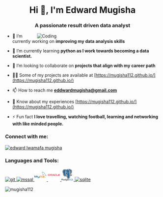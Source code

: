 <h1 align="center">Hi 👋, I'm Edward Mugisha</h1>
<h3 align="center">A passionate result driven data analyst</h3>
<img align="right" alt="Coding" width="400" src="https://marketbusinessnews.com/wp-content/uploads/2020/10/1-Predictive-Analytics-GIF-for-article.gif">

- 🔭 I’m currently working on **improving my data analysis skills**

- 🌱 I’m currently learning **python as I work towards becoming a data scientist.**

- 👯 I’m looking to collaborate on **projects that align with my career path**

- 👨‍💻 Some of my projects are available at [https://mugisha112.github.io/](https://mugisha112.github.io/)

- 📫 How to reach me **eddwardmugisha@gmail.com**

- 📄 Know about my experiences [https://mugisha112.github.io/](https://mugisha112.github.io/)

- ⚡ Fun fact **I love travelling, watching football, learning and networking with like minded people.**

<h3 align="left">Connect with me:</h3>
<p align="left">
<a href="https://linkedin.com/in/edward lwamafa mugisha" target="blank"><img align="center" src="https://raw.githubusercontent.com/rahuldkjain/github-profile-readme-generator/master/src/images/icons/Social/linked-in-alt.svg" alt="edward lwamafa mugisha" height="30" width="40" /></a>
</p>

<h3 align="left">Languages and Tools:</h3>
<p align="left"> <a href="https://git-scm.com/" target="_blank" rel="noreferrer"> <img src="https://www.vectorlogo.zone/logos/git-scm/git-scm-icon.svg" alt="git" width="40" height="40"/> </a> <a href="https://www.microsoft.com/en-us/sql-server" target="_blank" rel="noreferrer"> <img src="https://www.svgrepo.com/show/303229/microsoft-sql-server-logo.svg" alt="mssql" width="40" height="40"/> </a> <a href="https://www.mysql.com/" target="_blank" rel="noreferrer"> <img src="https://raw.githubusercontent.com/devicons/devicon/master/icons/mysql/mysql-original-wordmark.svg" alt="mysql" width="40" height="40"/> </a> <a href="https://www.oracle.com/" target="_blank" rel="noreferrer"> <img src="https://raw.githubusercontent.com/devicons/devicon/master/icons/oracle/oracle-original.svg" alt="oracle" width="40" height="40"/> </a> <a href="https://www.postgresql.org" target="_blank" rel="noreferrer"> <img src="https://raw.githubusercontent.com/devicons/devicon/master/icons/postgresql/postgresql-original-wordmark.svg" alt="postgresql" width="40" height="40"/> </a> <a href="https://www.sqlite.org/" target="_blank" rel="noreferrer"> <img src="https://www.vectorlogo.zone/logos/sqlite/sqlite-icon.svg" alt="sqlite" width="40" height="40"/> </a> </p>

<p><img align="center" src="https://github-readme-stats.vercel.app/api/top-langs?username=mugisha112&show_icons=true&locale=en&layout=compact" alt="mugisha112" /></p>
